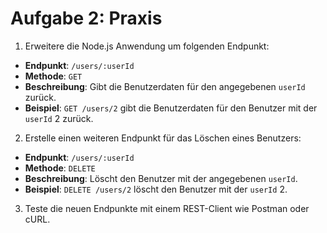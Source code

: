 # Aufgabe 2: Praxis

1. Erweitere die Node.js Anwendung um folgenden Endpunkt:

  - **Endpunkt**: `/users/:userId`
  - **Methode**: `GET`
  - **Beschreibung**: Gibt die Benutzerdaten für den angegebenen `userId` zurück.
  - **Beispiel**: `GET /users/2` gibt die Benutzerdaten für den Benutzer mit der `userId` 2 zurück.

2. Erstelle einen weiteren Endpunkt für das Löschen eines Benutzers:

  - **Endpunkt**: `/users/:userId`
  - **Methode**: `DELETE`
  - **Beschreibung**: Löscht den Benutzer mit der angegebenen `userId`.
  - **Beispiel**: `DELETE /users/2` löscht den Benutzer mit der `userId` 2.

3. Teste die neuen Endpunkte mit einem REST-Client wie Postman oder cURL.
